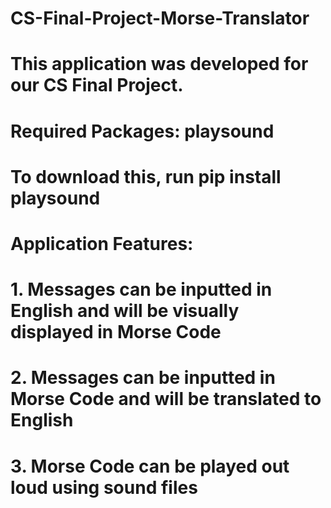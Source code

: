 # CS-Final-Project-Morse-Translator

# This application was developed for our CS Final Project.

# Required Packages: playsound
# To download this, run pip install playsound

# Application Features:
#   1. Messages can be inputted in English and will be visually displayed in Morse Code
#   2. Messages can be inputted in Morse Code and will be translated to English
#   3. Morse Code can be played out loud using sound files
